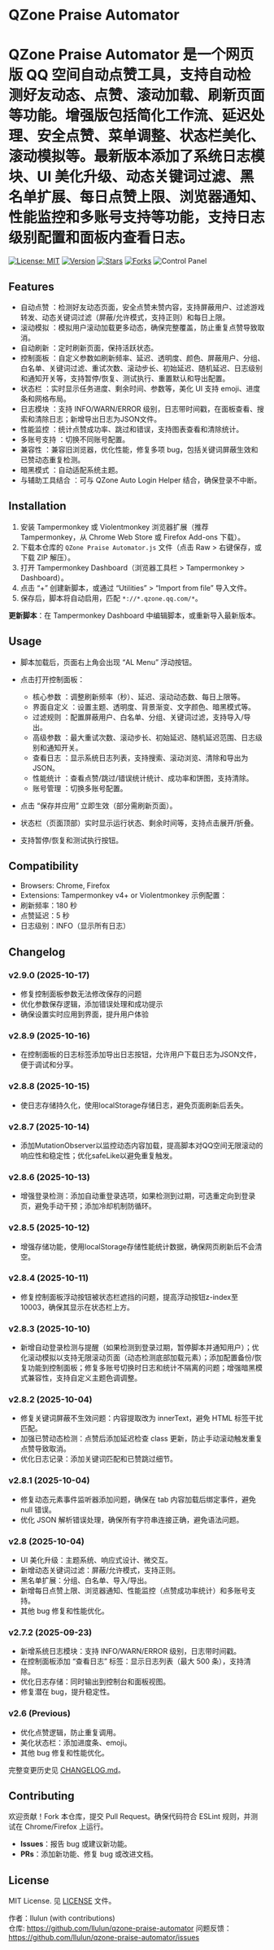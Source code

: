 # QZone Praise Automator

QZone Praise Automator 是一个网页版 QQ 空间自动点赞工具，支持自动检测好友动态、点赞、滚动加载、刷新页面等功能。增强版包括简化工作流、延迟处理、安全点赞、菜单调整、状态栏美化、滚动模拟等。最新版本添加了系统日志模块、UI 美化升级、动态关键词过滤、黑名单扩展、每日点赞上限、浏览器通知、性能监控和多账号支持等功能，支持日志级别配置和面板内查看日志。
=======

[![License: MIT](https://img.shields.io/badge/License-MIT-yellow.svg)](https://opensource.org/licenses/MIT)
[![Version](https://img.shields.io/badge/Version-2.9.0-blue.svg)](https://github.com/llulun/qzone-praise-automator/releases/tag/v2.9.0)
[![Stars](https://img.shields.io/github/stars/llulun/qzone-praise-automator)](https://github.com/llulun/qzone-praise-automator/stargazers)
[![Forks](https://img.shields.io/github/forks/llulun/qzone-praise-automator)](https://github.com/llulun/qzone-praise-automator/network/members)
![Control Panel](docs/control-panel.png)
## Features

- 自动点赞 ：检测好友动态页面，安全点赞未赞内容，支持屏蔽用户、过滤游戏转发、动态关键词过滤（屏蔽/允许模式，支持正则）和每日上限。
- 滚动模拟 ：模拟用户滚动加载更多动态，确保完整覆盖，防止重复点赞导致取消。
- 自动刷新 ：定时刷新页面，保持活跃状态。
- 控制面板 ：自定义参数如刷新频率、延迟、透明度、颜色、屏蔽用户、分组、白名单、关键词过滤、重试次数、滚动步长、初始延迟、随机延迟、日志级别和通知开关等，支持暂停/恢复、测试执行、重置默认和导出配置。
- 状态栏 ：实时显示任务进度、剩余时间、参数等，美化 UI 支持 emoji、进度条和网格布局。
- 日志模块 ：支持 INFO/WARN/ERROR 级别，日志带时间戳，在面板查看、搜索和清除日志；新增导出日志为JSON文件。
- 性能监控 ：统计点赞成功率、跳过和错误，支持图表查看和清除统计。
- 多账号支持 ：切换不同账号配置。
- 兼容性 ：兼容旧浏览器，优化性能，修复多项 bug，包括关键词屏蔽生效和已赞动态重复检测。
- 暗黑模式 ：自动适配系统主题。
- 与辅助工具结合 ：可与 QZone Auto Login Helper 结合，确保登录不中断。

## Installation

1. 安装 Tampermonkey 或 Violentmonkey 浏览器扩展（推荐 Tampermonkey，从 Chrome Web Store 或 Firefox Add-ons 下载）。
2. 下载本仓库的 `QZone Praise Automator.js` 文件（点击 Raw > 右键保存，或下载 ZIP 解压）。
3. 打开 Tampermonkey Dashboard（浏览器工具栏 > Tampermonkey > Dashboard）。
4. 点击 “+” 创建新脚本，或通过 “Utilities” > “Import from file” 导入文件。
5. 保存后，脚本将自动启用，匹配 `*://*.qzone.qq.com/*`。

**更新脚本**：在 Tampermonkey Dashboard 中编辑脚本，或重新导入最新版本。

## Usage

+ 脚本加载后，页面右上角会出现 “AL Menu” 浮动按钮。
+ 点击打开控制面板：

  * 核心参数 ：调整刷新频率（秒）、延迟、滚动动态数、每日上限等。
  * 界面自定义 ：设置主题、透明度、背景渐变、文字颜色、暗黑模式等。
  * 过滤规则 ：配置屏蔽用户、白名单、分组、关键词过滤，支持导入/导出。
  * 高级参数 ：最大重试次数、滚动步长、初始延迟、随机延迟范围、日志级别和通知开关。
  * 查看日志 ：显示系统日志列表，支持搜索、滚动浏览、清除和导出为JSON。
  * 性能统计 ：查看点赞/跳过/错误统计统计、成功率和饼图，支持清除。
  * 账号管理 ：切换多账号配置。
+ 点击 “保存并应用” 立即生效（部分需刷新页面）。
+ 状态栏（页面顶部）实时显示运行状态、剩余时间等，支持点击展开/折叠。
+ 支持暂停/恢复和测试执行按钮。

## Compatibility

* Browsers: Chrome, Firefox
* Extensions: Tampermonkey v4+ or Violentmonkey 示例配置：
* 刷新频率：180 秒
* 点赞延迟：5 秒
* 日志级别：INFO（显示所有日志）

## Changelog

### v2.9.0 (2025-10-17)

* 修复控制面板参数无法修改保存的问题
* 优化参数保存逻辑，添加错误处理和成功提示
* 确保设置实时应用到界面，提升用户体验

### v2.8.9 (2025-10-16)

* 在控制面板的日志标签添加导出日志按钮，允许用户下载日志为JSON文件，便于调试和分享。

### v2.8.8 (2025-10-15)

* 使日志存储持久化，使用localStorage存储日志，避免页面刷新后丢失。

### v2.8.7 (2025-10-14)

* 添加MutationObserver以监控动态内容加载，提高脚本对QQ空间无限滚动的响应性和稳定性；优化safeLike以避免重复触发。

### v2.8.6 (2025-10-13)

* 增强登录检测：添加自动重登录选项，如果检测到过期，可选重定向到登录页，避免手动干预；添加冷却机制防循环。

### v2.8.5 (2025-10-12)

* 增强存储功能，使用localStorage存储性能统计数据，确保网页刷新后不会清空。

### v2.8.4 (2025-10-11)

* 修复控制面板浮动按钮被状态栏遮挡的问题，提高浮动按钮z-index至10003，确保其显示在状态栏上方。

### v2.8.3 (2025-10-10)

* 新增自动登录检测与提醒（如果检测到登录过期，暂停脚本并通知用户）；优化滚动模拟以支持无限滚动页面（动态检测底部加载元素）；添加配置备份/恢复功能到控制面板；修复多账号切换时日志和统计不隔离的问题；增强暗黑模式兼容性，支持自定义主题色调调整。

### v2.8.2 (2025-10-04)

* 修复关键词屏蔽不生效问题：内容提取改为 innerText，避免 HTML 标签干扰匹配。
* 加强已赞动态检测：点赞后添加延迟检查 class 更新，防止手动滚动触发重复点赞导致取消。
* 优化日志记录：添加关键词匹配和已赞跳过细节。

### v2.8.1 (2025-10-04)

* 修复动态元素事件监听器添加问题，确保在 tab 内容加载后绑定事件，避免 null 错误。
* 优化 JSON 解析错误处理，确保所有字符串连接正确，避免语法问题。

### v2.8 (2025-10-04)

* UI 美化升级：主题系统、响应式设计、微交互。
* 新增动态关键词过滤：屏蔽/允许模式，支持正则。
* 黑名单扩展：分组、白名单、导入/导出。
* 新增每日点赞上限、浏览器通知、性能监控（点赞成功率统计）和多账号支持。
* 其他 bug 修复和性能优化。

### v2.7.2 (2025-09-23)

* 新增系统日志模块：支持 INFO/WARN/ERROR 级别，日志带时间戳。
* 在控制面板添加 “查看日志” 标签：显示日志列表（最大 500 条），支持清除。
* 优化日志存储：同时输出到控制台和面板视图。
* 修复潜在 bug，提升稳定性。

### v2.6 (Previous)

- 优化点赞逻辑，防止重复调用。
- 美化状态栏：添加进度条、emoji。
- 其他 bug 修复和性能优化。

完整变更历史见 [CHANGELOG.md](https://github.com/llulun/qzone-praise-automator/blob/main/CHANGELOG.md)。

## Contributing

欢迎贡献！Fork 本仓库，提交 Pull Request。确保代码符合 ESLint 规则，并测试在 Chrome/Firefox 上运行。

- **Issues**：报告 bug 或建议新功能。
- **PRs**：添加新功能、修复 bug 或改进文档。

## License

MIT License. 见 [LICENSE](LICENSE) 文件。

作者：llulun (with contributions)  
仓库: https://github.com/llulun/qzone-praise-automator
问题反馈：https://github.com/llulun/qzone-praise-automator/issues
